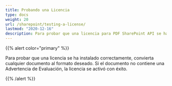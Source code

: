 ```yaml
---
title: Probando una Licencia
type: docs
weight: 20
url: /sharepoint/testing-a-license/
lastmod: "2020-12-16"
description: Para probar que una licencia para PDF SharePoint API se ha instalado correctamente, convierta cualquier documento al formato deseado y debería generarse sin ninguna Advertencia de Evaluación.
---
```


{{% alert color="primary" %}}

Para probar que una licencia se ha instalado correctamente, convierta cualquier documento al formato deseado. Si el documento no contiene una Advertencia de Evaluación, la licencia se activó con éxito.

{{% /alert %}}